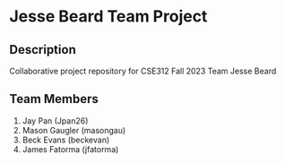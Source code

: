 # Jesse Beard Team Project

## Description
Collaborative project repository for CSE312 Fall 2023 Team Jesse Beard

## Team Members
1) Jay Pan (Jpan26)
2) Mason Gaugler (masongau)
3) Beck Evans (beckevan)
4) James Fatorma (jfatorma)
